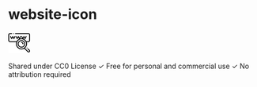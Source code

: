 # website-icon

![website-icon](./website-icon.svg)

Shared under CC0 License
✓ Free for personal and commercial use
✓ No attribution required
